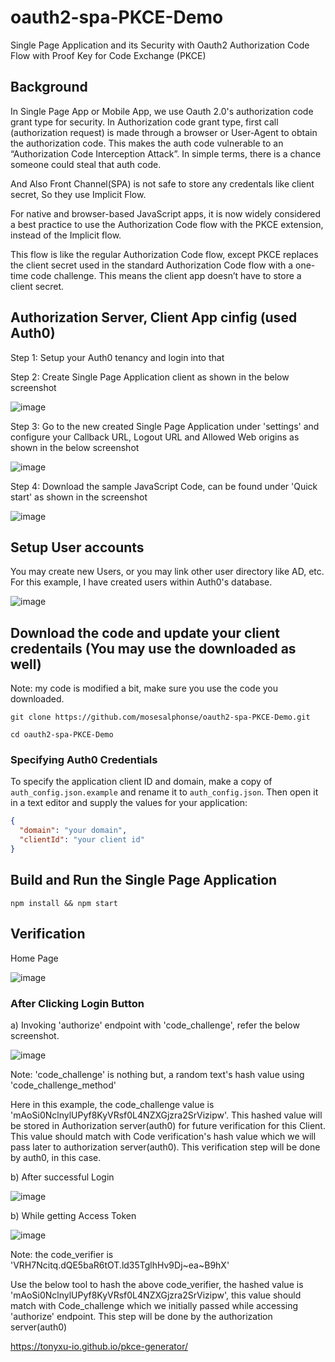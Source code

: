 # oauth2-spa-PKCE-Demo
Single Page Application and its Security with Oauth2 Authorization Code Flow with Proof Key for Code Exchange (PKCE)

## Background
In Single Page App or Mobile App, we use Oauth 2.0's authorization code grant type for security. In Authorization code grant type,  first call (authorization request) is made through a browser or User-Agent to obtain the authorization code. This makes the auth code vulnerable to an “Authorization Code Interception Attack”. In simple terms, there is a chance someone could steal that auth code.

And Also Front Channel(SPA) is not safe to store any credentals like client secret, So they use Implicit Flow.

For native and browser-based JavaScript apps, it is now widely considered a best practice to use the Authorization Code flow with the PKCE extension, instead of the Implicit flow.

This flow is like the regular Authorization Code flow, except PKCE replaces the client secret used in the standard Authorization Code flow with a one-time code challenge. This means the client app doesn’t have to store a client secret.

## Authorization Server, Client App cinfig (used Auth0)

Step 1: Setup your Auth0 tenancy and login into that

Step 2: Create Single Page Application client as shown in the below screenshot

![image](https://user-images.githubusercontent.com/16347988/141107689-b4f55820-0d7d-4c65-b350-07add79c0303.png)


Step 3: Go to the new created Single Page Application under 'settings' and configure your Callback URL, Logout URL and Allowed Web origins as shown in the below screenshot

![image](https://user-images.githubusercontent.com/16347988/141108374-0ce78ef4-15d1-4b2b-8cc1-cadca68a79f6.png)

Step 4: Download the sample JavaScript Code, can be found under 'Quick start' as shown in the screenshot

![image](https://user-images.githubusercontent.com/16347988/141108760-0a619664-7452-4c1f-a92f-4712bcf7979f.png)


## Setup User accounts

You may create new Users, or you may link other user directory like AD, etc. For this example, I have created users within Auth0's database.

![image](https://user-images.githubusercontent.com/16347988/141109267-29a4abf4-9bdb-49c3-abf7-bb27caa23512.png)

## Download the code and update your client credentails (You may use the downloaded as well)

Note: my code is modified a bit, make sure you use the code you downloaded.
~~~
git clone https://github.com/mosesalphonse/oauth2-spa-PKCE-Demo.git

cd oauth2-spa-PKCE-Demo
~~~

### Specifying Auth0 Credentials

To specify the application client ID and domain, make a copy of `auth_config.json.example` and rename it to `auth_config.json`. Then open it in a text editor and supply the values for your application:

```json
{
  "domain": "your domain",
  "clientId": "your client id"
}
```
## Build and Run the Single Page Application
~~~
npm install && npm start
~~~

## Verification

Home Page

![image](https://user-images.githubusercontent.com/16347988/141111122-c8fe1fcc-c758-406c-a99c-7ee2422e5e41.png)

### After Clicking Login Button

a) Invoking 'authorize' endpoint with 'code_challenge', refer the below screenshot.


![image](https://user-images.githubusercontent.com/16347988/141112065-7ba94a6b-e016-47e4-9d31-c5b9bf2edcfd.png)

Note: 'code_challenge' is nothing but, a random text's hash value using 'code_challenge_method'

Here in this example, the code_challenge value is 'mAoSi0NclnylUPyf8KyVRsf0L4NZXGjzra2SrVizipw'. This hashed value will be stored in Authorization server(auth0) for future verification for this Client. This value should match with Code verification's hash value which we will pass later to authorization server(auth0). This verification step will be done by auth0, in this case.

b) After successful Login

![image](https://user-images.githubusercontent.com/16347988/141112942-bef851f6-8cab-41f0-bcfc-03af9b9513b8.png)

b) While getting Access Token

![image](https://user-images.githubusercontent.com/16347988/141113230-c2a1d82f-4bfe-4edd-999e-6d6983273de7.png)

Note: the code_verifier is 'VRH7Ncitq.dQE5baR6tOT.ld35TglhHv9Dj~ea~B9hX'

Use the below tool to hash the above code_verifier, the hashed value is 'mAoSi0NclnylUPyf8KyVRsf0L4NZXGjzra2SrVizipw', this value should match with Code_challenge which we initially passed while accessing 'authorize' endpoint. This step will be done by the authorization server(auth0)

https://tonyxu-io.github.io/pkce-generator/



